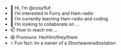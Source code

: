 - 👋 Hi, I’m @cosyfluf
- 👀 I’m interested in Furry and Ham-radio
- 🌱 I’m currently learning Ham-radio and coding
- 💞️ I’m looking to collaborate on ...
- 📫 How to reach me ...
- 😄 Pronouns: He/Him/they/them
- ⚡ Fun fact: Im a owner of a Shortwaveradiostation

<!---
cosyfluf/cosyfluf is a ✨ special ✨ repository because its `README.md` (this file) appears on your GitHub profile.
You can click the Preview link to take a look at your changes.
--->

